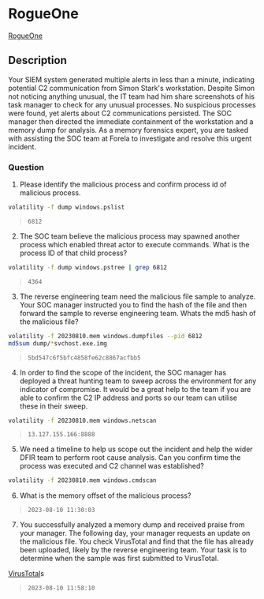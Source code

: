 # RogueOne

[RogueOne](https://app.hackthebox.com/sherlocks/RogueOne)

## Description

Your SIEM system generated multiple alerts in less than a minute, indicating potential C2 communication from Simon Stark's workstation. Despite Simon not noticing anything unusual, the IT team had him share screenshots of his task manager to check for any unusual processes. No suspicious processes were found, yet alerts about C2 communications persisted. The SOC manager then directed the immediate containment of the workstation and a memory dump for analysis. As a memory forensics expert, you are tasked with assisting the SOC team at Forela to investigate and resolve this urgent incident.

### Question

1. Please identify the malicious process and confirm process id of malicious process.

```bash
volatility -f dump windows.pslist
```

> `6812`

2. The SOC team believe the malicious process may spawned another process which enabled threat actor to execute commands. What is the process ID of that child process?

```bash
volatility -f dump windows.pstree | grep 6812
```

> `4364`

3. The reverse engineering team need the malicious file sample to analyze. Your SOC manager instructed you to find the hash of the file and then forward the sample to reverse engineering team. Whats the md5 hash of the malicious file?

```bash
volatility -f 20230810.mem windows.dumpfiles --pid 6812
md5sum dump/*svchost.exe.img
```

> `5bd547c6f5bfc4858fe62c8867acfbb5`

4. In order to find the scope of the incident, the SOC manager has deployed a threat hunting team to sweep across the environment for any indicator of compromise. It would be a great help to the team if you are able to confirm the C2 IP address and ports so our team can utilise these in their sweep.

```bash
volatility -f 20230810.mem windows.netscan
```

> `13.127.155.166:8888`

5. We need a timeline to help us scope out the incident and help the wider DFIR team to perform root cause analysis. Can you confirm time the process was executed and C2 channel was established?

```bash
volatility -f 20230810.mem windows.cmdscan
```

> 

6. What is the memory offset of the malicious process?

> `2023-08-10 11:30:03`

7. You successfully analyzed a memory dump and received praise from your manager. The following day, your manager requests an update on the malicious file. You check VirusTotal and find that the file has already been uploaded, likely by the reverse engineering team. Your task is to determine when the sample was first submitted to VirusTotal.

[VirusTotal](https://www.virustotal.com/gui/file/eaf09578d6eca82501aa2b3fcef473c3795ea365a9b33a252e5dc712c62981ea/detail)s

> `2023-08-10 11:58:10`

